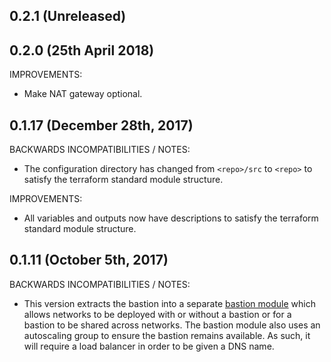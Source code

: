 ## 0.2.1 (Unreleased)

## 0.2.0 (25th April 2018)

IMPROVEMENTS:

* Make NAT gateway optional.

## 0.1.17 (December 28th, 2017)

BACKWARDS INCOMPATIBILITIES / NOTES:

* The configuration directory has changed from `<repo>/src` to `<repo>` to
  satisfy the terraform standard module structure.
  
IMPROVEMENTS:

* All variables and outputs now have descriptions to satisfy the terraform
  standard module structure. 

## 0.1.11 (October 5th, 2017)

BACKWARDS INCOMPATIBILITIES / NOTES:

* This version extracts the bastion into a separate 
  [bastion module](https://github.com/infrablocks/terraform-aws-bastion) which
  allows networks to be deployed with or without a bastion or for a bastion to
  be shared across networks. The bastion module also uses an autoscaling group
  to ensure the bastion remains available. As such, it will require a load
  balancer in order to be given a DNS name.
